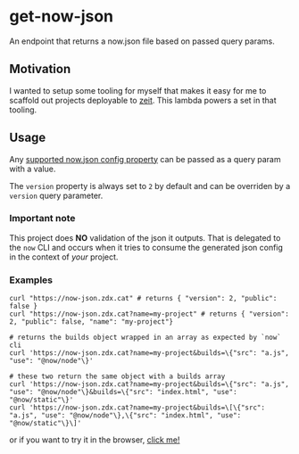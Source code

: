 # get-now-json

An endpoint that returns a now.json file based on passed query params.

## Motivation

I wanted to setup some tooling for myself that makes it easy for me to scaffold out projects deployable to [zeit](https://zeit.co).
This lambda powers a set in that tooling.

## Usage

Any [supported now.json config property](https://zeit.co/docs/v2/deployments/configuration/) can be passed as a query param with a value.

The `version` property is always set to `2` by default and can be overriden by a `version` query parameter.

### Important note

This project does **NO** validation of the json it outputs. That is delegated to the `now` CLI and occurs when it tries to consume the generated json config in the context of _your_ project.

### Examples

```curl
curl "https://now-json.zdx.cat" # returns { "version": 2, "public": false }
curl "https://now-json.zdx.cat?name=my-project" # returns { "version": 2, "public": false, "name": "my-project"}

# returns the builds object wrapped in an array as expected by `now` cli
curl 'https://now-json.zdx.cat?name=my-project&builds=\{"src": "a.js", "use": "@now/node"\}'

# these two return the same object with a builds array
curl 'https://now-json.zdx.cat?name=my-project&builds=\{"src": "a.js", "use": "@now/node"\}&builds=\{"src": "index.html", "use": "@now/static"\}'
curl 'https://now-json.zdx.cat?name=my-project&builds=\[\{"src": "a.js", "use": "@now/node"\},\{"src": "index.html", "use": "@now/static"\}\]'
```

or if you want to try it in the browser, [click me!](https://now-json.zdx.cat/?name=my-project&builds={%22src%22:%20%22a.js%22,%20%22use%22:%20%22@now/node%22}&builds={%22src%22:%20%22index.html%22,%20%22use%22:%20%22@now/static%22})
